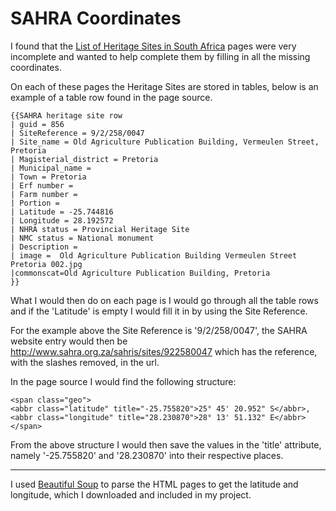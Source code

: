 # SAHRA Coordinates

I found that the [List of Heritage Sites in South Africa](https://en.wikipedia.org/wiki/Category:Lists_of_heritage_sites_in_South_Africa) pages were very incomplete and wanted to help complete them by filling in all the missing coordinates.

On each of these pages the Heritage Sites are stored in tables, below is an example of a table row found in the page source.

```
{{SAHRA heritage site row
| guid = 856
| SiteReference = 9/2/258/0047
| Site_name = Old Agriculture Publication Building, Vermeulen Street, Pretoria
| Magisterial_district = Pretoria
| Municipal_name =
| Town = Pretoria
| Erf number =
| Farm number =
| Portion =
| Latitude = -25.744816
| Longitude = 28.192572
| NHRA status = Provincial Heritage Site
| NMC status = National monument
| Description =
| image =  Old Agriculture Publication Building Vermeulen Street Pretoria 002.jpg
|commonscat=Old Agriculture Publication Building, Pretoria
}}
```

What I would then do on each page is I would go through all the table rows and if the 'Latitude' is empty I would fill it in by using the Site Reference.

For the example above the Site Reference is '9/2/258/0047', the SAHRA website entry would then be http://www.sahra.org.za/sahris/sites/922580047 which has the reference, with the slashes removed, in the url.

In the page source I would find the following structure:

```
<span class="geo">
<abbr class="latitude" title="-25.755820">25° 45' 20.952" S</abbr>,
<abbr class="longitude" title="28.230870">28° 13' 51.132" E</abbr>
</span>
```

From the above structure I would then save the values in the 'title' attribute, namely '-25.755820' and '28.230870' into their respective places.

---

I used [Beautiful Soup](http://www.crummy.com/software/BeautifulSoup/) to parse the HTML pages to get the latitude and longitude, which I downloaded and included in my project.
